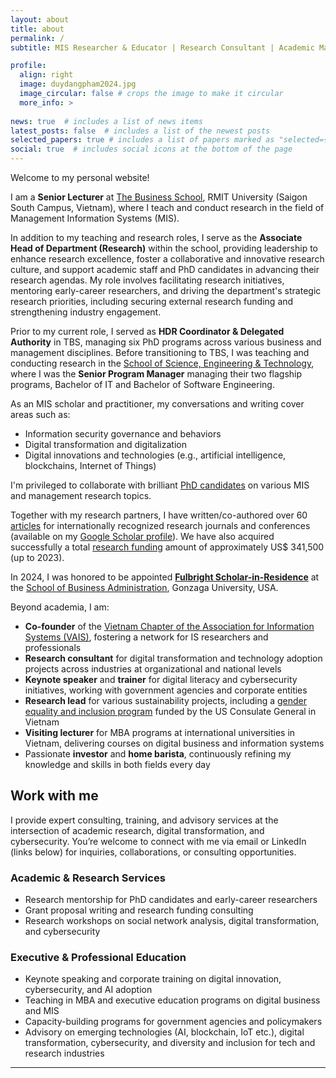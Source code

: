 ```yaml
---
layout: about
title: about
permalink: /
subtitle: MIS Researcher & Educator | Research Consultant | Academic Manager | Fulbright U.S. S-I-R '24 

profile:
  align: right
  image: duydangpham2024.jpg
  image_circular: false # crops the image to make it circular
  more_info: >
    
news: true  # includes a list of news items
latest_posts: false  # includes a list of the newest posts
selected_papers: true # includes a list of papers marked as "selected={true}"
social: true  # includes social icons at the bottom of the page
---
```


Welcome to my personal website!

I am a **Senior Lecturer** at <a href="https://www.rmit.edu.vn/about-us/schools-and-centres/the-business-school" target="\_blank">The Business School</a>, RMIT University (Saigon South Campus, Vietnam), where I teach and conduct research in the field of Management Information Systems (MIS).

In addition to my teaching and research roles, I serve as the **Associate Head of Department (Research)** within the school, providing leadership to enhance research excellence, foster a collaborative and innovative research culture, and support academic staff and PhD candidates in advancing their research agendas. My role involves facilitating research initiatives, mentoring early-career researchers, and driving the department's strategic research priorities, including securing external research funding and strengthening industry engagement.

Prior to my current role, I served as **HDR Coordinator & Delegated Authority** in TBS, managing six PhD programs across various business and management disciplines. Before transitioning to TBS, I was teaching and conducting research in the <a href="https://www.rmit.edu.vn/our-schools-centres/school-science-technology" target="\_blank">School of Science, Engineering &amp; Technology</a>, where I was the **Senior Program Manager** managing their two flagship programs, Bachelor of IT and Bachelor of Software Engineering.

As an MIS scholar and practitioner, my conversations and writing cover areas such as:
- Information security governance and behaviors
- Digital transformation and digitalization
- Digital innovations and technologies (e.g., artificial intelligence, blockchains, Internet of Things)

I'm privileged to collaborate with brilliant [PhD candidates](/teaching) on various MIS and management research topics.

Together with my research partners, I have written/co-authored over 60 [articles](/publications) for internationally recognized research journals and conferences (available on my <a href="https://scholar.google.com.vn/citations?hl=en&user=lkYFFvAAAAAJ" target="\_blank">Google Scholar profile</a>). We have also acquired successfully a total [research funding](/_projects/) amount of approximately US$ 341,500 (up to 2023).

In 2024, I was honored to be appointed <b><a href="https://www.gonzaga.edu/news-events/stories/2024/8/12/meet-fulbright-scholar-in-residence-duy-dang" target="\_blank">Fulbright Scholar-in-Residence</a></b> at the <a href="https://www.gonzaga.edu/school-of-business-administration/undergraduate/business-administration/management-information-systems" target="\_blank">School of Business Administration</a>, Gonzaga University, USA.

Beyond academia, I am:
- **Co-founder** of the <a href="https://vn-ais.org/" target="\_blank">Vietnam Chapter of the Association for Information Systems (VAIS)</a>, fostering a network for IS researchers and professionals
- **Research consultant** for digital transformation and technology adoption projects across industries at organizational and national levels
- **Keynote speaker** and **trainer** for digital literacy and cybersecurity initiatives, working with government agencies and corporate entities
- **Research lead** for various sustainability projects, including a <a href="https://genderdiversity.vn/" target="\_blank">gender equality and inclusion program</a> funded by the US Consulate General in Vietnam
- **Visiting lecturer** for MBA programs at international universities in Vietnam, delivering courses on digital business and information systems
- Passionate **investor** and **home barista**, continuously refining my knowledge and skills in both fields every day

## Work with me
I provide expert consulting, training, and advisory services at the intersection of academic research, digital transformation, and cybersecurity. You’re welcome to connect with me via email or LinkedIn (links below) for inquiries, collaborations, or consulting opportunities.

### Academic & Research Services
- Research mentorship for PhD candidates and early-career researchers
- Grant proposal writing and research funding consulting
- Research workshops on social network analysis, digital transformation, and cybersecurity

### Executive & Professional Education
- Keynote speaking and corporate training on digital innovation, cybersecurity, and AI adoption
- Teaching in MBA and executive education programs on digital business and MIS
- Capacity-building programs for government agencies and policymakers
- Advisory on emerging technologies (AI, blockchain, IoT etc.), digital transformation, cybersecurity, and diversity and inclusion for tech and research industries

<hr>